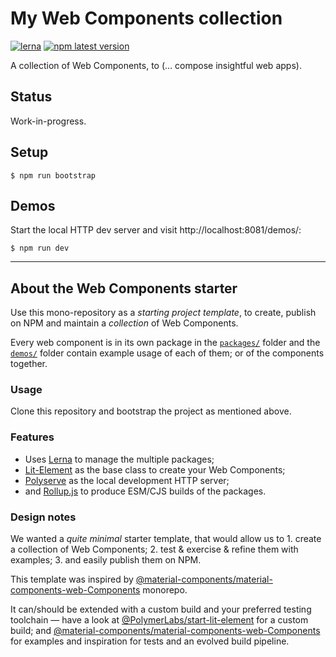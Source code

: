 # My Web Components collection

[![lerna](https://img.shields.io/badge/maintained%20with-lerna-cc00ff.svg)](https://lernajs.io/) [![npm latest version](https://img.shields.io/npm/v/@my-org/my-component-collection.svg)](https://www.npmjs.com/package/@my-org/my-component)

A collection of Web Components, to (… compose insightful web apps).

## Status

Work-in-progress.

## Setup

    $ npm run bootstrap

## Demos

Start the local HTTP dev server and visit http://localhost:8081/demos/:

    $ npm run dev

---

## About the Web Components starter

Use this mono-repository as a _starting project template_, to create, publish on NPM and maintain a _collection_ of Web Components.

Every web component is in its own package in the [`packages/`](packages/) folder and the [`demos/`](demos/) folder contain example usage of each of them; or of the components together.

### Usage

Clone this repository and bootstrap the project as mentioned above.

### Features

* Uses [Lerna](https://lernajs.io) to manage the multiple packages;
* [Lit-Element](https://lit-element.polymer-project.org) as the base class to create your Web Components;
* [Polyserve](https://github.com/Polymer/tools/tree/master/packages/polyserve) as the local development HTTP server;
* and [Rollup.js](https://rollupjs.org/guide/en) to produce ESM/CJS builds of the packages.

### Design notes

We wanted a _quite minimal_ starter template, that would allow us to 1. create a collection of Web Components; 2. test & exercise & refine them with examples; 3. and easily publish them on NPM.

This template was inspired by [@material-components/material-components-web-Components](https://github.com/material-components/material-components-web-components) monorepo.

It can/should be extended with a custom build and your preferred testing toolchain — have a look at [@PolymerLabs/start-lit-element](https://github.com/PolymerLabs/start-lit-element) for a custom build; and [@material-components/material-components-web-Components](https://github.com/material-components/material-components-web-components) for examples and inspiration for tests and an evolved build pipeline.